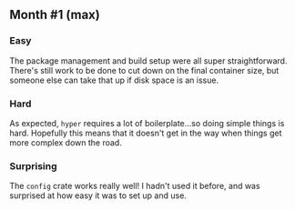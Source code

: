 ## Month #1 (max)

### Easy
The package management and build setup were all super straightforward. There's still work to be done to cut down on the final container size, but someone else can take that up if disk space is an issue.

### Hard
As expected, `hyper` requires a lot of boilerplate...so doing simple things is hard. Hopefully this means that it doesn't get in the way when things get more complex down the road.

### Surprising
The `config` crate works really well! I hadn't used it before, and was surprised at how easy it was to set up and use.
